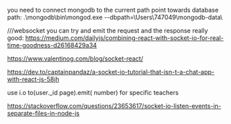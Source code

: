 you need to connect mongodb to the current path
 point towards database path: 
.\mongodb\bin\mongod.exe --dbpath=\Users\747049\mongodb-data\


///websocket
you can try and emit the request and the response
really good:
https://medium.com/dailyjs/combining-react-with-socket-io-for-real-time-goodness-d26168429a34

https://www.valentinog.com/blog/socket-react/

https://dev.to/captainpandaz/a-socket-io-tutorial-that-isn-t-a-chat-app-with-react-js-58jh

use i.o to(user._id page).emit( number) for specific teachers

https://stackoverflow.com/questions/23653617/socket-io-listen-events-in-separate-files-in-node-js